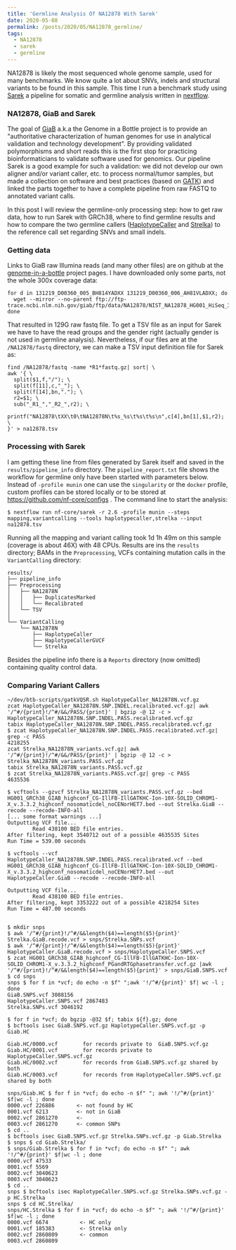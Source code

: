 ```yaml
---
title: 'Germline Analysis Of NA12878 With Sarek'
date: 2020-05-08
permalink: /posts/2020/05/NA12878_germline/
tags:
  - NA12878
  - sarek
  - germline
---
```


NA12878 is likely the most sequenced whole genome sample, used for many benchmarks. We know quite a lot about SNVs, indels and structural variants to be found in this sample. This time I run a benchmark study using [Sarek](http://nf-co.re/sarek/) a pipeline for somatic and germline analysis written in [nextflow](http://nextflow.io).

### NA12878, GiaB and Sarek

The goal of [GiaB](https://www.nist.gov/programs-projects/genome-bottle) a.k.a the Genome in a Bottle project is to provide an "authoritative characterization of human genomes for use in analytical validation and technology development". By providing validated polymorphisms and short reads this is the first stop for practicing bioinformaticians to validate software used for genomics. Our pipeline Sarek is a good example for such a validation: we did not develop our own aligner and/or variant caller, etc. to process normal/tumor samples, but made a collection on software and best practices (based on [GATK](https://gatk.broadinstitute.org/hc/en-us/sections/360007226651-Best-Practices-Workflows)) and linked the parts together to have a complete pipeline from raw FASTQ to annotated variant calls. 

In this post I will review the germline-only processing step: how to get raw data, how to run Sarek with GRCh38, where to find germline results and how to compare the two germline callers ([HaplotypeCaller](https://gatk.broadinstitute.org/hc/en-us/articles/360042913231-HaplotypeCaller) and [Strelka](https://github.com/Illumina/strelka)) to the reference call set regarding SNVs and small indels.

### Getting data

Links to GiaB raw Illumina reads (and many other files) are on github at the [genome-in-a-bottle](https://github.com/genome-in-a-bottle/giab_data_indexes) project pages. I have downloaded only some parts, not the whole 300x coverage data: 

```
for d in 131219_D00360_005_BH814YADXX 131219_D00360_006_AH81VLADXX; do
  wget --mirror --no-parent ftp://ftp-trace.ncbi.nlm.nih.gov/giab/ftp/data/NA12878/NIST_NA12878_HG001_HiSeq_300x/$d/
done
```

That resulted in 129G raw fastq file. To get a TSV file as an input for Sarek we have to have the read groups and the gender right (actually gender is not used in germline analysis). Nevertheless, if our files are at the `/NA12878/fastq` directory, we can make a TSV input definition file for Sarek as: 

```
find /NA12878/fastq -name *R1*fastq.gz| sort| \
awk '{ \
  split($1,f,"/"); \
  split(f[11],c,"_"); \
  split(f[14],bn,"."); \
  r2=$1; \
  sub("_R1_","_R2_",r2); \
  printf("NA12878\tXX\t0\tNA12878N\t%s_%s\t%s\t%s\n",c[4],bn[1],$1,r2); \
}' > na12878.tsv
```

### Processing with Sarek

I am getting these line from files generated by Sarek itself and saved in the `results/pipeline_info` directory. The `pipeline_report.txt` file shows the workflow for germline only have been started with parameters below. Instead of `-profile munin` one can use the `singularity` or the `docker` profile, custom profiles can be stored locally or to be stored at https://github.com/nf-core/configs . The command line to start the analysis:

```
$ nextflow run nf-core/sarek -r 2.6 -profile munin --steps mapping,variantcalling --tools haplotypecaller,strelka --input na12878.tsv
```

Running all the mapping and variant calling took 1d 1h 49m on this sample (coverage is about 46X) with 48 CPUs. Results are ins the `results` directory; BAMs in the `Preprocessing`, VCFs containing mutation calls in the `VariantCalling` directory:

```
results/
├── pipeline_info
├── Preprocessing
│   ├── NA12878N
│   │   ├── DuplicatesMarked
│   │   └── Recalibrated
│   └── TSV
│
└── VariantCalling
    └── NA12878N
        ├── HaplotypeCaller
        ├── HaplotypeCallerGVCF
        └── Strelka
```

Besides the pipeline info there is a `Reports` directory (now omitted) containing quality control data. 

### Comparing Variant Callers

```
~/dev/btb-scripts/gatkVQSR.sh HaplotypeCaller_NA12878N.vcf.gz
zcat HaplotypeCaller_NA12878N.SNP.INDEL.recalibrated.vcf.gz| awk '/^#/{print}!/^#/&&/PASS/{print}' | bgzip -@ 12 -c > HaplotypeCaller_NA12878N.SNP.INDEL.PASS.recalibrated.vcf.gz
tabix HaplotypeCaller_NA12878N.SNP.INDEL.PASS.recalibrated.vcf.gz
$ zcat HaplotypeCaller_NA12878N.SNP.INDEL.PASS.recalibrated.vcf.gz| grep -c PASS 
4218255
zcat Strelka_NA12878N_variants.vcf.gz| awk '/^#/{print}!/^#/&&/PASS/{print}' | bgzip -@ 12 -c > Strelka_NA12878N_variants.PASS.vcf.gz
tabix Strelka_NA12878N_variants.PASS.vcf.gz
$ zcat Strelka_NA12878N_variants.PASS.vcf.gz| grep -c PASS
4635536

$ vcftools --gzvcf Strelka_NA12878N_variants.PASS.vcf.gz --bed HG001_GRCh38_GIAB_highconf_CG-IllFB-IllGATKHC-Ion-10X-SOLID_CHROM1-X_v.3.3.2_highconf_nosomaticdel_noCENorHET7.bed --out Strelka.GiaB --recode --recode-INFO-all
[... some format warnings ...]
Outputting VCF file...
        Read 438100 BED file entries.
After filtering, kept 3540712 out of a possible 4635535 Sites
Run Time = 539.00 seconds

$ vcftools --vcf HaplotypeCaller_NA12878N.SNP.INDEL.PASS.recalibrated.vcf --bed HG001_GRCh38_GIAB_highconf_CG-IllFB-IllGATKHC-Ion-10X-SOLID_CHROM1-X_v.3.3.2_highconf_nosomaticdel_noCENorHET7.bed --out HaplotypeCaller.GiaB --recode --recode-INFO-all

Outputting VCF file...
        Read 438100 BED file entries.
After filtering, kept 3353222 out of a possible 4218254 Sites
Run Time = 487.00 seconds


$ mkdir snps
$ awk '/^#/{print}!/^#/&&length($4)==length($5){print}' Strelka.GiaB.recode.vcf > snps/Strelka.SNPs.vcf
$ awk '/^#/{print}!/^#/&&length($4)==length($5){print}' HaplotypeCaller.GiaB.recode.vcf > snps/HaplotypeCaller.SNPS.vcf
$ zcat HG001_GRCh38_GIAB_highconf_CG-IllFB-IllGATKHC-Ion-10X-SOLID_CHROM1-X_v.3.3.2_highconf_PGandRTGphasetransfer.vcf.gz |awk '/^#/{print}!/^#/&&length($4)==length($5){print}' > snps/GiaB.SNPS.vcf
$ cd snps
snps $ for f in *vcf; do echo -n $f" ";awk '!/^#/{print}' $f| wc -l ; done 
GiaB.SNPS.vcf 3088156
HaplotypeCaller.SNPS.vcf 2867483
Strelka.SNPs.vcf 3046192

$ for f in *vcf; do bgzip -@32 $f; tabix ${f}.gz; done
$ bcftools isec GiaB.SNPS.vcf.gz HaplotypeCaller.SNPS.vcf.gz -p Giab.HC

Giab.HC/0000.vcf        for records private to  GiaB.SNPS.vcf.gz
Giab.HC/0001.vcf        for records private to  HaplotypeCaller.SNPS.vcf.gz
Giab.HC/0002.vcf        for records from GiaB.SNPS.vcf.gz shared by both
Giab.HC/0003.vcf        for records from HaplotypeCaller.SNPS.vcf.gz shared by both

snps/Giab.HC $ for f in *vcf; do echo -n $f" "; awk '!/^#/{print}' $f|wc -l ; done
0000.vcf 226886       <- not found by HC 
0001.vcf 6213         <- not in GiaB
0002.vcf 2861270      <-
0003.vcf 2861270      <- common SNPs
$ cd ..
$ bcftools isec GiaB.SNPS.vcf.gz Strelka.SNPs.vcf.gz -p Giab.Strelka
$ snps $ cd Giab.Strelka/
$ snps/Giab.Strelka $ for f in *vcf; do echo -n $f" "; awk '!/^#/{print}' $f|wc -l ; done
0000.vcf 47533
0001.vcf 5569
0002.vcf 3040623
0003.vcf 3040623
$ cd ..
snps $ bcftools isec HaplotypeCaller.SNPS.vcf.gz Strelka.SNPs.vcf.gz -p HC.Strelka
snps $ cd HC.Strelka/
snps/HC.Strelka $ for f in *vcf; do echo -n $f" "; awk '!/^#/{print}' $f|wc -l ; done
0000.vcf 6674          <- HC only
0001.vcf 185383        <- Strelka only
0002.vcf 2860809       <- common
0003.vcf 2860809
```
